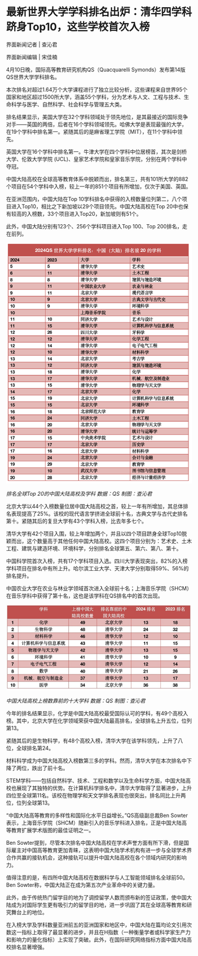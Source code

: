 # 最新世界大学学科排名出炉：清华四学科跻身Top10，这些学校首次入榜

界面新闻记者 | 查沁君

界面新闻编辑 | 宋佳楠

4月10日晚，国际高等教育研究机构QS（Quacquarelli Symonds）发布第14版QS世界大学学科排名。

本次排名对超过1.64万个大学课程进行了独立比较分析，这些课程来自世界95个国家和地区超过1500所大学，涵盖55个学科，分为艺术与人文、工程与技术、生命科学与医学、自然科学、社会科学与管理五大类。

排名结果显示，美国大学在32个学科领域处于领先地位，是其最接近的国际竞争对手——英国的两倍，后者在16个学科领域领先。哈佛大学是表现最强的大学，在19个学科中排名第一。紧随其后的是麻省理工学院（MIT），在11个学科中领先。

英国大学在16个学科中排名第一。牛津大学在四个学科中位居榜首，其次是剑桥大学、伦敦大学学院 (UCL)、皇家艺术学院和皇家音乐学院，分别在两个学科中夺冠。

中国大陆高校在全球高等教育体系中脱颖而出，排名第三，共有101所大学的882个项目在54个学科中入榜，较上一年的851个项目有所增加，仅次于美国、英国。

在亚洲范围内，中国大陆在Top 10学科排名中获得的入榜数量位列第二，八个项目进入Top10，相比之下新加坡以29个项目领先。中国大陆高校在Top
20中也保有较高的入榜数，33个项目进入Top20，新加坡则有51个。

此外，中国大陆分别有123个、256个学科项目进入Top 100、Top 200排名，走在前列。

![fef68df05ca273ea2fb35552b7c87029.jpg](https://raw.githubusercontent.com/qqhsx/qqnews_image/main/2024/04/11/最新世界大学学科排名出炉：清华四学科跻身Top10，这些学校首次入榜/fef68df05ca273ea2fb35552b7c87029.jpg)

_排名全球Top 20的中国大陆高校及学科 数据：QS 制图：查沁君_

北京大学以44个入榜数量位居中国大陆高校之首，较上一年有所增加，其总体排名表现提高了25%。该校的现代语言学挤进全球前十名，古典文学与古代史排名第十。紧随其后的复旦大学有43个学科入榜，比去年多七个。

清华大学有42个项目入围，较上年增加两个，并且以四个项目跻身全球Top10脱颖而出，这个数量高于其他任何中国大陆高校。这四个项目分别为：艺术史、土木工程、建筑与建造环境、环境科学，分别排名全球第五、第六、第八、第十。

中国科学院首次入榜，共有17个学科项目入选。四川大学表现突出，82%的入榜学科项目在排名中有所上升。哈尔滨工业大学、天津大学分别取得59%、56%的排名提升。

中国农业大学在农业与林业学领域首次进入全球前十名；上海音乐学院（SHCM）在音乐学科中获得了第十名，这也是该学科在QS排名中的首次出现。

![0363588326dcee0ee855c5f992e09808.jpg](https://raw.githubusercontent.com/qqhsx/qqnews_image/main/2024/04/11/最新世界大学学科排名出炉：清华四学科跻身Top10，这些学校首次入榜/0363588326dcee0ee855c5f992e09808.jpg)

_中国大陆高校上榜数靠前的十大学科 数据：QS 制图：查沁君_

今年的排名结果显示，化学是中国大陆高校最受国际认可的学科，有49个高校入榜。其中，北京大学在化学领域荣获中国大陆最高排名，全球排名上升五位，位列第13。

紧随其后的是生物科学，有48个高校入榜，清华大学在该学科领先，上升了八位，全球排名第24。

材料科学成为中国大陆高校入榜数第三多的学科。然而，清华大学在本次排名中下降了两位，跌出了前十名。

STEM学科——包括自然科学、技术、工程和数学以及生命科学方面，中国大陆高校也展现了其独特的优势。在计算机科学排名中，清华大学取得了显著进步，上升四位至全球第11名。该校在物理学和天文学排名表现也很突出，排名同比上升两位，位列全球第13。

“中国大陆高等教育的多样性和国际化水平日益增长。”QS高级副总裁Ben
Sowter表示，上海音乐学院（SHCM）随新引入的音乐学科进入排名，正是中国大陆高等教育扩展学术版图的最佳证明之一。

Ben
Sowter提到，尽管本次排名中国大陆高校在学术声誉方面有所下滑，但是国际雇主对中国高等教育更加青睐，这表明中国大陆学术机构有进一步与全球学术界合作共赢的接轨机会，这种接轨可以提升中国大陆高校在各个领域内研究的影响力。

值得注意的是，有四所中国大陆高校在数据科学与人工智能领域排名全球前50。Ben Sowter称，中国大陆正在成为第五次产业革命中的关键力量。

此外，由于传统热门留学目的地为了调控留学人数而颁布新的签证政策，使中国大陆成为对国际学生更有吸引力的留学目的地，进一步巩固了其在全球高等教育和研究舞台上的地位。

在入榜大学及学科数量亚洲前五的亚洲国家和地区中，中国大陆在篇均论文引用次数这一指标上取得了最显著的进步，并且在H指数（一种衡量学者或科学家生产力和影响力的量化指标）上实现了突破。此外，在国际研究网络指标方面中国大陆高校排名显著增强。

